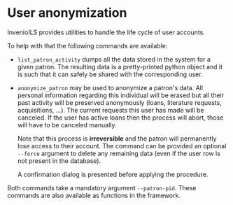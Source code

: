 # User anonymization

InvenioILS provides utilities to handle the life cycle of user accounts.

To help with that the following commands are available:

- `list_patron_activity` dumps all the data stored in the system for a given patron.
  The resulting data is a pretty-printed python object and it is such that it can safely be shared with the corresponding user.

- `anonymize_patron` may be used to anonymize a patron's data.
  All personal information regarding this individual will be erased but all their past activity will be preserved anonymously (loans, literature requests, acquisitions, ...).
  The current requests this user has made will be canceled.
  If the user has active loans then the process will abort, those will have to be canceled manually.

  Note that this process is **irreversible** and the patron will permanently lose access to their account.
  The command can be provided an optional `--force` argument to delete any remaining data (even if the user row is not present in the database).

  A confirmation dialog is presented before applying the procedure. 

Both commands take a mandatory argument `--patron-pid`.
These commands are also available as functions in the framework.
